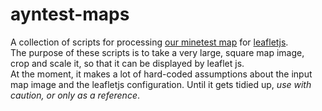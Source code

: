 # ayntest-maps

A collection of scripts for processing [our minetest map](http://maps.ayntest.net/) for [leafletjs](http://leafletjs.com/).  
The purpose of these scripts is to take a very large, square map image, crop and scale it, so that it can be displayed by leaflet js.  
At the moment, it makes a lot of hard-coded assumptions about the input map image and the leafletjs configuration. Until it gets tidied up, *use with caution, or only as a reference*.
